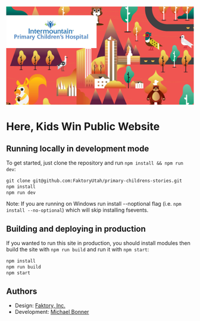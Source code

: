 ![Repo image](public/og-image.jpg)

# Here, Kids Win Public Website

## Running locally in development mode

To get started, just clone the repository and run `npm install && npm run dev`:

    git clone git@github.com:FaktoryUtah/primary-childrens-stories.git
    npm install
    npm run dev

Note: If you are running on Windows run install --noptional flag (i.e. `npm install --no-optional`) which will skip installing fsevents.

## Building and deploying in production

If you wanted to run this site in production, you should install modules then build the site with `npm run build` and run it with `npm start`:

    npm install
    npm run build
    npm start

## Authors

- Design: [Faktory, Inc.](http://www.faktoryshowroom.com/)
- Development: [Michael Bonner](https://bootpackdigital.com/)

